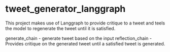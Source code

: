 # tweet_generator_langgraph

This project makes use of Langgraph to provide critique to a tweet and teels the model to regenerate the tweet until it is satisfied.

generate_chain - generate tweet based on the input
reflection_chain - Provides critique on the generated tweet until a satisfied tweet is generated.